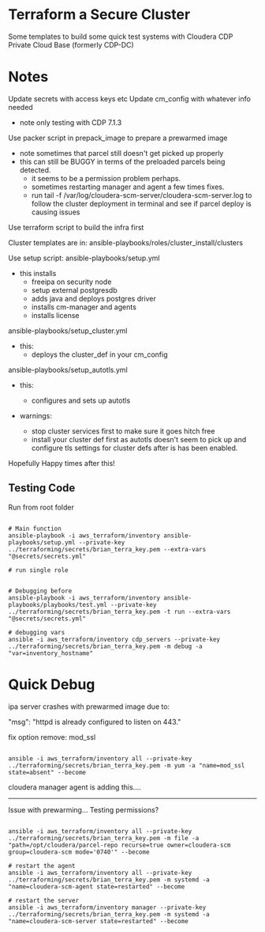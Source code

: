 # Terraform a Secure Cluster

Some templates to build some quick test systems with Cloudera CDP Private Cloud Base (formerly CDP-DC)

# Notes

Update secrets with access keys etc
Update cm_config with whatever info needed
- note only testing with CDP 7.1.3

Use packer script in prepack_image to prepare a prewarmed image
- note sometimes that parcel still doesn't get picked up properly
- this can still be BUGGY in terms of the preloaded parcels being detected.
  - it seems to be a permission problem perhaps.
  - sometimes restarting manager and agent a few times fixes.
  - run tail -f /var/log/cloudera-scm-server/cloudera-scm-server.log
    to follow the cluster deployment in terminal and see if parcel deploy is causing issues

Use terraform script to build the infra first

Cluster templates are in:
ansible-playbooks/roles/cluster_install/clusters

Use setup script:
ansible-playbooks/setup.yml
- this installs
  - freeipa on security node
  - setup external postgresdb
  - adds java and deploys postgres driver
  - installs cm-manager and agents
  - installs license

ansible-playbooks/setup_cluster.yml
- this:
  - deploys the cluster_def in your cm_config

ansible-playbooks/setup_autotls.yml
- this:
  - configures and sets up autotls

- warnings:
  - stop cluster services first to make sure it goes hitch free
  - install your cluster def first as autotls doesn't seem to pick up and configure tls settings for cluster defs after is has been enabled.


Hopefully Happy times after this!



## Testing Code

Run from root folder

```{bash}

# Main function
ansible-playbook -i aws_terraform/inventory ansible-playbooks/setup.yml --private-key ../terraforming/secrets/brian_terra_key.pem --extra-vars "@secrets/secrets.yml"

# run single role


# Debugging before
ansible-playbook -i aws_terraform/inventory ansible-playbooks/playbooks/test.yml --private-key ../terraforming/secrets/brian_terra_key.pem -t run --extra-vars "@secrets/secrets.yml"

# debugging vars
ansible -i aws_terraform/inventory cdp_servers --private-key ../terraforming/secrets/brian_terra_key.pem -m debug -a "var=inventory_hostname"

```

# Quick Debug

ipa server crashes with prewarmed image due to:

"msg": "httpd is already configured to listen on 443."

fix option remove: mod_ssl

```{bash}

ansible -i aws_terraform/inventory all --private-key ../terraforming/secrets/brian_terra_key.pem -m yum -a "name=mod_ssl state=absent" --become

```

cloudera manager agent is adding this....

---------------------------------

Issue with prewarming...
Testing permissions?

```{bash}

ansible -i aws_terraform/inventory all --private-key ../terraforming/secrets/brian_terra_key.pem -m file -a "path=/opt/cloudera/parcel-repo recurse=true owner=cloudera-scm group=cloudera-scm mode='0740'" --become

# restart the agent
ansible -i aws_terraform/inventory all --private-key ../terraforming/secrets/brian_terra_key.pem -m systemd -a "name=cloudera-scm-agent state=restarted" --become

# restart the server
ansible -i aws_terraform/inventory manager --private-key ../terraforming/secrets/brian_terra_key.pem -m systemd -a "name=cloudera-scm-server state=restarted" --become



```
